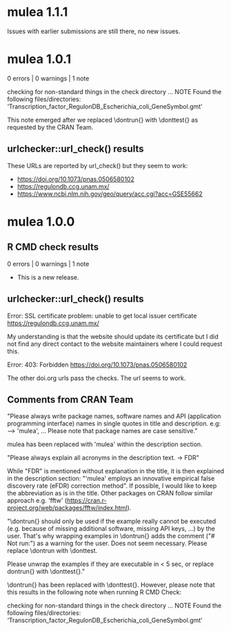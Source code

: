 # mulea 1.1.1

Issues with earlier submissions are still there, no new issues.

# mulea 1.0.1

0 errors | 0 warnings | 1 note

checking for non-standard things in the check directory ... NOTE
  Found the following files/directories:
    ‘Transcription_factor_RegulonDB_Escherichia_coli_GeneSymbol.gmt’

This note emerged after we replaced \dontrun{} with \donttest{} as requested by
the CRAN Team.

## urlchecker::url_check() results

These URLs are reported by url_check() but they seem to work:

* https://doi.org/10.1073/pnas.0506580102
* https://regulondb.ccg.unam.mx/
* https://www.ncbi.nlm.nih.gov/geo/query/acc.cgi?acc=GSE55662


# mulea 1.0.0

## R CMD check results

0 errors | 0 warnings | 1 note

* This is a new release.

## urlchecker::url_check() results

Error: SSL certificate problem: unable to get local issuer certificate
https://regulondb.ccg.unam.mx/

My understanding is that the website should update its certificate but I did not
find any direct contact to the website maintainers where I could request this.

Error: 403: Forbidden
https://doi.org/10.1073/pnas.0506580102

The other doi.org urls pass the checks. The url seems to work.

## Comments from CRAN Team

"Please always write package names, software names and API (application
programming interface) names in single quotes in title and description.
e.g: --> 'mulea', ...
Please note that package names are case sensitive."

mulea has been replaced with 'mulea' within the description section.

"Please always explain all acronyms in the description text. -> FDR"

While "FDR" is mentioned without explanation in the title, it is then explained
in the description section: "'mulea' employs an innovative empirical false
discovery rate (eFDR) correction method". If possible, I would like to keep the
abbreviation as is in the title. Other packages on CRAN follow similar approach
e.g. 'fftw' (https://cran.r-project.org/web/packages/fftw/index.html).

"\dontrun{} should only be used if the example really cannot be executed
(e.g. because of missing additional software, missing API keys, ...) by
the user. That's why wrapping examples in \dontrun{} adds the comment
("# Not run:") as a warning for the user. Does not seem necessary.
Please replace \dontrun with \donttest.

Please unwrap the examples if they are executable in < 5 sec, or replace
dontrun{} with \donttest{}."

\dontrun{} has been replaced with \donttest{}. However, please note that this
results in the following note when running R CMD Check:

checking for non-standard things in the check directory ... NOTE
  Found the following files/directories:
    ‘Transcription_factor_RegulonDB_Escherichia_coli_GeneSymbol.gmt’

